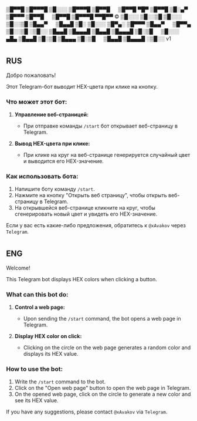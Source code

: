 
   ▒█▀▀█ ▒█▀▀▀█ ▒█░░░ ▒█▀▀▀█ ▒█▀▀█ 　 ▒█▀▀█ ▀█▀ ▒█▀▀█ ▒█░▄▀ ▒█▀▀▀ ▒█▀▀█ 　 ▒█▀▀█ ▒█▀▀▀█ ▀▀█▀▀ ©
   ▒█░░░ ▒█░░▒█ ▒█░░░ ▒█░░▒█ ▒█▄▄▀ 　 ▒█▄▄█ ▒█░ ▒█░░░ ▒█▀▄░ ▒█▀▀▀ ▒█▄▄▀ 　 ▒█▀▀▄ ▒█░░▒█ ░▒█░░ 
   ▒█▄▄█ ▒█▄▄▄█ ▒█▄▄█ ▒█▄▄▄█ ▒█░▒█ 　 ▒█░░░ ▄█▄ ▒█▄▄█ ▒█░▒█ ▒█▄▄▄ ▒█░▒█ 　 ▒█▄▄█ ▒█▄▄▄█ ░▒█░░ v1 

#
## RUS

Добро пожаловать!

Этот Telegram-бот выводит HEX-цвета при клике на кнопку.

### Что может этот бот:
1. **Управление веб-страницей:**
   - При отправке команды `/start` бот открывает веб-страницу в Telegram.

2. **Вывод HEX-цвета при клике:**
   - При клике на круг на веб-странице генерируется случайный цвет и выводится его HEX-значение.

### Как использовать бота:
1. Напишите боту команду `/start`.
2. Нажмите на кнопку "Открыть веб страницу", чтобы открыть веб-страницу в Telegram.
3. На открывшейся веб-странице кликните на круг, чтобы сгенерировать новый цвет и увидеть его HEX-значение.

Если у вас есть какие-либо предложения, обратитесь к `@xAvakov` через `Telegram`.
#
## ENG

Welcome!

This Telegram bot displays HEX colors when clicking a button.

### What can this bot do:
1. **Control a web page:**
   - Upon sending the `/start` command, the bot opens a web page in Telegram.

2. **Display HEX color on click:**
   - Clicking on the circle on the web page generates a random color and displays its HEX value.

### How to use the bot:
1. Write the `/start` command to the bot.
2. Click on the "Open web page" button to open the web page in Telegram.
3. On the opened web page, click on the circle to generate a new color and see its HEX value.

If you have any suggestions, please contact `@xAvakov` via `Telegram`.

